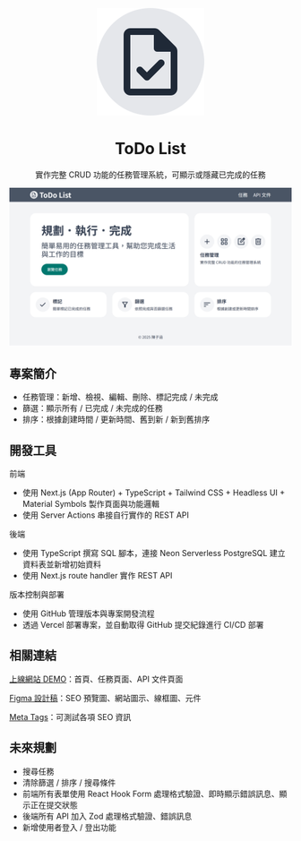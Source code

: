 <p align="center">
  <img src="https://raw.githubusercontent.com/TzuHanChen/todo-list/a8077a2f01e98c643dbbf12f3d36551d83b46a05/public/icon.svg" alt="ToDo List 圖示" />
</p>

<h1 align="center">ToDo List</h1>

<p align="center">實作完整 CRUD 功能的任務管理系統，可顯示或隱藏已完成的任務</p>

![截圖](/public/screenshot.png)

## 專案簡介

* 任務管理：新增、檢視、編輯、刪除、標記完成 / 未完成
* 篩選：顯示所有 / 已完成 / 未完成的任務
* 排序：根據創建時間 / 更新時間、舊到新 / 新到舊排序

## 開發工具

前端

* 使用 Next.js (App Router) + TypeScript + Tailwind CSS + Headless UI + Material Symbols 製作頁面與功能邏輯
* 使用 Server Actions 串接自行實作的 REST API

後端

* 使用 TypeScript 撰寫 SQL 腳本，連接 Neon Serverless PostgreSQL 建立資料表並新增初始資料
* 使用 Next.js route handler 實作 REST API

版本控制與部署

* 使用 GitHub 管理版本與專案開發流程
* 透過 Vercel 部署專案，並自動取得 GitHub 提交紀錄進行 CI/CD 部署

## 相關連結

[上線網站 DEMO](https://todo-list-tzuhanchen.vercel.app)：首頁、任務頁面、API 文件頁面

[Figma 設計稿](https://www.figma.com/design/qOMq50w0AbuaNXFSReg1df/ToDo-List?node-id=17-188&t=uXS0l8xv0dF2lkYW-1)：SEO 預覽圖、網站圖示、線框圖、元件

[Meta Tags](https://metatags.io/?url=https%3A%2F%2Ftodo-list-tzuhanchen.vercel.app)：可測試各項 SEO 資訊

## 未來規劃

* 搜尋任務
* 清除篩選 / 排序 / 搜尋條件
* 前端所有表單使用 React Hook Form 處理格式驗證、即時顯示錯誤訊息、顯示正在提交狀態
* 後端所有 API 加入 Zod 處理格式驗證、錯誤訊息
* 新增使用者登入 / 登出功能

<!-- ## 授權金鑰

``` bash
npx auth secret
```

上述指令產生出來的 AUTH_SECRET 要放在 .env.local -->
